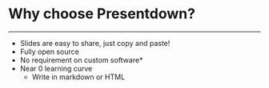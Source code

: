 # Why choose Presentdown?

---

- Slides are easy to share, just copy and paste!
- Fully open source
- No requirement on custom software*
- Near 0 learning curve
  - Write in markdown or HTML
